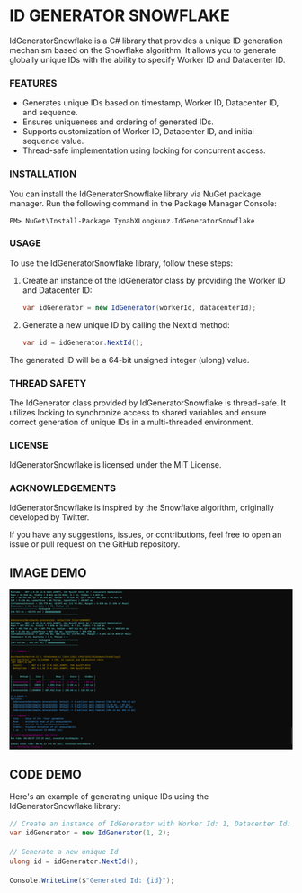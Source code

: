 # ID GENERATOR SNOWFLAKE
IdGeneratorSnowflake is a C# library that provides a unique ID generation mechanism based on the Snowflake algorithm. It allows you to generate globally unique IDs with the ability to specify Worker ID and Datacenter ID.

### FEATURES
- Generates unique IDs based on timestamp, Worker ID, Datacenter ID, and sequence.
- Ensures uniqueness and ordering of generated IDs.
- Supports customization of Worker ID, Datacenter ID, and initial sequence value.
- Thread-safe implementation using locking for concurrent access.

### INSTALLATION
You can install the IdGeneratorSnowflake library via NuGet package manager. Run the following command in the Package Manager Console:
```
PM> NuGet\Install-Package TynabXLongkunz.IdGeneratorSnowflake
```

### USAGE
To use the IdGeneratorSnowflake library, follow these steps:

1. Create an instance of the IdGenerator class by providing the Worker ID and Datacenter ID:
    ```c#
    var idGenerator = new IdGenerator(workerId, datacenterId);
    ```
2. Generate a new unique ID by calling the NextId method:
    ```c#
    var id = idGenerator.NextId();
    ```
The generated ID will be a 64-bit unsigned integer (ulong) value.

### THREAD SAFETY
The IdGenerator class provided by IdGeneratorSnowflake is thread-safe. It utilizes locking to synchronize access to shared variables and ensure correct generation of unique IDs in a multi-threaded environment.

### LICENSE
IdGeneratorSnowflake is licensed under the MIT License.

### ACKNOWLEDGEMENTS
IdGeneratorSnowflake is inspired by the Snowflake algorithm, originally developed by Twitter.

If you have any suggestions, issues, or contributions, feel free to open an issue or pull request on the GitHub repository.

## IMAGE DEMO
<p align='center'>
<img src='https://raw.githubusercontent.com/Tynab-x-Longkunz/Id-Generator-Snowflake/main/pic/0.jpg'></img>
</p>

## CODE DEMO
Here's an example of generating unique IDs using the IdGeneratorSnowflake library:
```c#
// Create an instance of IdGenerator with Worker Id: 1, Datacenter Id: 2
var idGenerator = new IdGenerator(1, 2);

// Generate a new unique Id
ulong id = idGenerator.NextId();

Console.WriteLine($"Generated Id: {id}");
```
